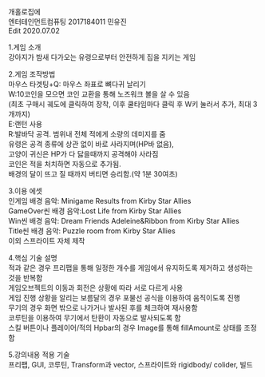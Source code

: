 개홀로집에  
엔터테인먼트컴퓨팅 2017184011 민유진  
Edit 2020.07.02 

1.게임 소개  
강아지가 밤새 다가오는 유령으로부터 안전하게 집을 지키는 게임

2.게임 조작방법  
마우스 타겟팅+Q: 마우스 좌표로 뼈다귀 날리기  
W:10코인을 모으면 코인 교환을 통해 노즈워크 볼을 살 수 있음  
(최초 구매시 궤도에 클릭하여 장착, 이후 쿨타임마다 클릭 후 W키 눌러서 추가, 최대 3개까지)  
E:랜턴 사용  
R:발바닥 공격. 범위내 전체 적에게 소량의 데미지를 줌  
유령은 공격 종류에 상관 없이 바로 사라지며(HP바 없음),  
고양이 귀신은 HP가 다 닳을때까지 공격해야 사라짐  
코인은 적을 처치하면 자동으로 추가됨.  
배경의 달이 뜨고 질 때까지 버티면 승리함.(약 1분 30여초)  


3.이용 에셋  
인게임 배경 음악: Minigame Results from Kirby Star Allies  
GameOver씬 배경 음악:Lost Life from Kirby Star Allies  
Win씬 배경 음악: Dream Friends Adeleine&Ribbon from Kirby Star Allies  
Title씬 배경 음악: Puzzle room from Kirby Star Allies  
이외 스프라이트 자체 제작  

4.핵심 기술 설명  
적과 같은 경우 프리팹을 통해 일정한 개수를 게임에서 유지하도록 제거하고 생성하는 것을 반복함  
게임오브젝트의 이동과 회전은 상황에 따라 서로 다르게 사용  
게임 진행 상황을 알리는 보름달의 경우 포물선 공식을 이용하여 움직이도록 진행  
무기의 경우 화면 밖으로 나가거나 발사된 후를 체크하여 재사용함  
코루틴을 이용하여 무기에서 탄환이 자동으로 발사되도록 함  
스킬 버튼이나 플레이어/적의 Hpbar의 경우 Image를 통해 fillAmount로 상태를 조정함  


5.강의내용 적용 기술  
프리팹, GUI, 코루틴, Transform과 vector, 스프라이트와 rigidbody/ colider, 빌드  
